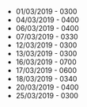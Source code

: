 * 01/03/2019 - 0300
* 04/03/2019 - 0400
* 06/03/2019 - 0400
* 07/03/2019 - 0330
* 12/03/2019 - 0300
* 13/03/2019 - 0300
* 16/03/2019 - 0700
* 17/03/2019 - 0600
* 18/03/2019 - 0340
* 20/03/2019 - 0400
* 25/03/2019 - 0300
